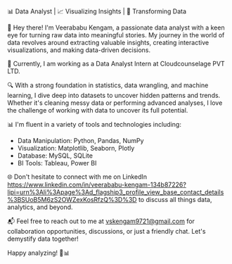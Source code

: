 📊 Data Analyst | 📈 Visualizing Insights | 🧮 Transforming Data

👋 Hey there! I'm Veerababu Kengam, a passionate data analyst with a keen eye for turning raw data into meaningful stories. My journey in the world of data revolves around extracting valuable insights, creating interactive visualizations, and making data-driven decisions.

💼 Currently, I am working as a Data Analyst Intern at Cloudcounselage PVT LTD.

🔍 With a strong foundation in statistics, data wrangling, and machine learning, I dive deep into datasets to uncover hidden patterns and trends. Whether it's cleaning messy data or performing advanced analyses, I love the challenge of working with data to uncover its full potential.

📊 I'm fluent in a variety of tools and technologies including:
- Data Manipulation: Python, Pandas, NumPy
- Visualization: Matplotlib, Seaborn, Plotly
- Database: MySQL, SQLite
- BI Tools: Tableau, Power BI

🌐 Don't hesitate to connect with me on LinkedIn https://www.linkedin.com/in/veerababu-kengam-134b87226?lipi=urn%3Ali%3Apage%3Ad_flagship3_profile_view_base_contact_details%3BSUoB5M6zS2OWZexKosRfzQ%3D%3D to discuss all things data, analytics, and beyond.

📬 Feel free to reach out to me at vskengam9721@gmail.com for collaboration opportunities, discussions, or just a friendly chat. Let's demystify data together!

Happy analyzing! 🚀📊
